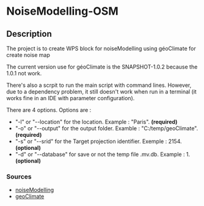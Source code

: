 # NoiseModelling-OSM
## Description

The project is to create WPS block for noiseModelling using géoClimate for create noise map

The current version use for géoClimate is the SNAPSHOT-1.0.2 because the 1.0.1 not work.

There's also a scrpit to run the main script with command lines. 
However, due to a dependency problem, it still doesn't work when run in a terminal (it works fine in an IDE with parameter configuration).

There are 4 options. Options are :
- "-l" or "--location" for the location. Example : "Paris". **(required)**
- "-o" or "--output" for the output folder. Examble : "C:/temp/geoClimate". **(required)**
- "-s" or "--srid" for the Target projection identifier. Exemple : 2154. **(optional)**
- "-d" or "--database" for save or not the temp file .mv.db. Example : 1. **(optional)**

### Sources
- [noiseModelling](https://github.com/Universite-Gustave-Eiffel/NoiseModelling)
- [geoClimate](https://github.com/orbisgis/geoclimate)

